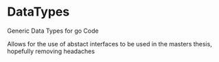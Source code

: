 # DataTypes
Generic Data Types for go Code

Allows for the use of abstact interfaces to be used in the masters thesis, hopefully removing headaches
